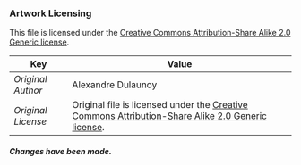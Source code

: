 ### Artwork Licensing

This file is licensed under the [Creative Commons Attribution-Share Alike 2.0 Generic license](https://creativecommons.org/licenses/by-sa/2.0/deed.en).

| Key         | Value     |
| ----------- | ----------|
| *Original Author*    | Alexandre Dulaunoy |
| *Original License*   | Original file is licensed under the [Creative Commons Attribution-Share Alike 2.0 Generic license](https://creativecommons.org/licenses/by-sa/2.0/deed.en). |

##### Changes have been made.
